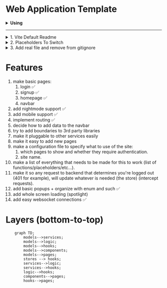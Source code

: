 # Web Application Template
<details>
   <summary><b>Using</b></summary>
   
1. TypeScript
2. React
3. Vite
4. Mantine UI
</details>

---

<details>
   <summary>1. Vite Default Readme</summary>
   
## React + TypeScript + Vite

   This template provides a minimal setup to get React working in Vite with HMR and some ESLint rules.

   Currently, two official plugins are available:

   - [@vitejs/plugin-react](https://github.com/vitejs/vite-plugin-react/blob/main/packages/plugin-react/README.md) uses [Babel](https://babeljs.io/) for Fast Refresh
   - [@vitejs/plugin-react-swc](https://github.com/vitejs/vite-plugin-react-swc) uses [SWC](https://swc.rs/) for Fast Refresh

   ### Expanding the ESLint configuration

   If you are developing a production application, we recommend updating the configuration to enable type aware lint rules:

   - Configure the top-level `parserOptions` property like this:

   ```js
      parserOptions: {
      ecmaVersion: 'latest',
      sourceType: 'module',
      project: ['./tsconfig.json', './tsconfig.node.json'],
      tsconfigRootDir: __dirname,
      },
   ```

   - Replace `plugin:@typescript-eslint/recommended` to `plugin:@typescript-eslint/recommended-type-checked` or `plugin:@typescript-eslint/strict-type-checked`
   - Optionally add `plugin:@typescript-eslint/stylistic-type-checked`
   - Install [eslint-plugin-react](https://github.com/jsx-eslint/eslint-plugin-react) and add `plugin:react/recommended` & `plugin:react/jsx-runtime` to the `extends` list

</details>
<details>
   <summary>2. Placeholders To Switch</summary>
   
   1. !SITE_NAME!
   2. !TERMS_AND_CONDITIONS_URL!
</details>
<details>
   <summary>3. Add real file and remove from gitignore</summary>
   
   1. public/icon.png
</details>

# Features
1. make basic pages:
    1. login ✅
    2. signup ✅
    3. homepage ✅
    4. navbar
2. add nightmode support ✅
2. add mobile support ✅
2. implement routing ✅
2. decide how to add data to the navbar
3. try to add boundaries to 3rd party libraries
3. make it pluggable to other services easily
3. make it easy to add new pages
4. make a configuration file to specify what to use of the site:
    1. which pages to show and whether they require authentication.
    2. site name.
5. make a list of everything that needs to be made for this to work (list of functions/placeholders/etc...).
6. make it so any request to backend that determines you're logged out (401 for example), will update whatever is needed (the store) (intercept requests).
7. add basic popups + organize with enum and such ✅
8. add whole screen loading (spotlight)
9. add easy websocket connections ✅

# Layers (bottom-to-top)
```mermaid
    graph TD;
        models-->services;
        models-->logic;
        models-->hooks;
        models-->components;
        models-->pages;
        stores --> hooks;
        services-->logic;
        services-->hooks;
        logic-->hooks;
        components-->pages;
        hooks-->pages;
```
